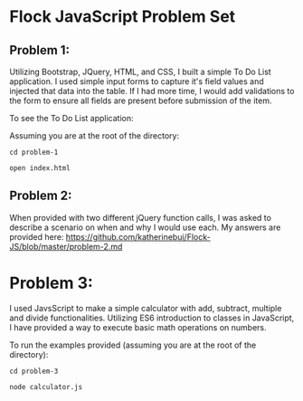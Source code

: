 # Flock JavaScript Problem Set

## Problem 1:
Utilizing Bootstrap, JQuery, HTML, and CSS, I built a simple To Do List application. I used simple input forms to capture it's field values and injected that data into the table. If I had more time, I would add validations to the form to ensure all fields are present before submission of the item.

To see the To Do List application:

Assuming you are at the root of the directory:
```
cd problem-1
```
```
open index.html
```

## Problem 2:
When provided with two different jQuery function calls, I was asked to describe a scenario on when and why I would use each. My answers are provided here: https://github.com/katherinebui/Flock-JS/blob/master/problem-2.md


# Problem 3:
I used JavsScript to make a simple calculator with add, subtract, multiple and divide functionalities. Utilizing ES6 introduction to classes in JavaScript, I have provided a way to execute basic math operations on numbers.

To run the examples provided (assuming you are at the root of the directory):
```
cd problem-3
```
```
node calculator.js
```

